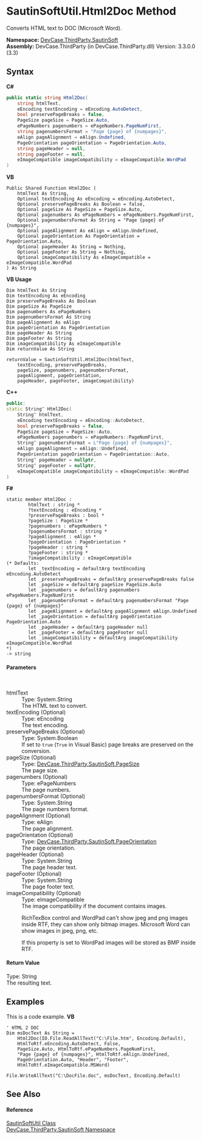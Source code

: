 # SautinSoftUtil.Html2Doc Method 
 

Converts HTML text to DOC (Microsoft Word).

**Namespace:**&nbsp;<a href="N_DevCase_ThirdParty_SautinSoft">DevCase.ThirdParty.SautinSoft</a><br />**Assembly:**&nbsp;DevCase.ThirdParty (in DevCase.ThirdParty.dll) Version: 3.3.0.0 (3.3)

## Syntax

**C#**<br />
``` C#
public static string Html2Doc(
	string htmlText,
	eEncoding textEncoding = eEncoding.AutoDetect,
	bool preservePageBreaks = false,
	PageSize pageSize = PageSize.Auto,
	ePageNumbers pagenumbers = ePageNumbers.PageNumFirst,
	string pagenumbersFormat = "Page {page} of {numpages}",
	eAlign pageAlignment = eAlign.Undefined,
	PageOrientation pageOrientation = PageOrientation.Auto,
	string pageHeader = null,
	string pageFooter = null,
	eImageCompatible imageCompatibility = eImageCompatible.WordPad
)
```

**VB**<br />
``` VB
Public Shared Function Html2Doc ( 
	htmlText As String,
	Optional textEncoding As eEncoding = eEncoding.AutoDetect,
	Optional preservePageBreaks As Boolean = false,
	Optional pageSize As PageSize = PageSize.Auto,
	Optional pagenumbers As ePageNumbers = ePageNumbers.PageNumFirst,
	Optional pagenumbersFormat As String = "Page {page} of {numpages}",
	Optional pageAlignment As eAlign = eAlign.Undefined,
	Optional pageOrientation As PageOrientation = PageOrientation.Auto,
	Optional pageHeader As String = Nothing,
	Optional pageFooter As String = Nothing,
	Optional imageCompatibility As eImageCompatible = eImageCompatible.WordPad
) As String
```

**VB Usage**<br />
``` VB Usage
Dim htmlText As String
Dim textEncoding As eEncoding
Dim preservePageBreaks As Boolean
Dim pageSize As PageSize
Dim pagenumbers As ePageNumbers
Dim pagenumbersFormat As String
Dim pageAlignment As eAlign
Dim pageOrientation As PageOrientation
Dim pageHeader As String
Dim pageFooter As String
Dim imageCompatibility As eImageCompatible
Dim returnValue As String

returnValue = SautinSoftUtil.Html2Doc(htmlText, 
	textEncoding, preservePageBreaks, 
	pageSize, pagenumbers, pagenumbersFormat, 
	pageAlignment, pageOrientation, 
	pageHeader, pageFooter, imageCompatibility)
```

**C++**<br />
``` C++
public:
static String^ Html2Doc(
	String^ htmlText, 
	eEncoding textEncoding = eEncoding::AutoDetect, 
	bool preservePageBreaks = false, 
	PageSize pageSize = PageSize::Auto, 
	ePageNumbers pagenumbers = ePageNumbers::PageNumFirst, 
	String^ pagenumbersFormat = L"Page {page} of {numpages}", 
	eAlign pageAlignment = eAlign::Undefined, 
	PageOrientation pageOrientation = PageOrientation::Auto, 
	String^ pageHeader = nullptr, 
	String^ pageFooter = nullptr, 
	eImageCompatible imageCompatibility = eImageCompatible::WordPad
)
```

**F#**<br />
``` F#
static member Html2Doc : 
        htmlText : string * 
        ?textEncoding : eEncoding * 
        ?preservePageBreaks : bool * 
        ?pageSize : PageSize * 
        ?pagenumbers : ePageNumbers * 
        ?pagenumbersFormat : string * 
        ?pageAlignment : eAlign * 
        ?pageOrientation : PageOrientation * 
        ?pageHeader : string * 
        ?pageFooter : string * 
        ?imageCompatibility : eImageCompatible 
(* Defaults:
        let _textEncoding = defaultArg textEncoding eEncoding.AutoDetect
        let _preservePageBreaks = defaultArg preservePageBreaks false
        let _pageSize = defaultArg pageSize PageSize.Auto
        let _pagenumbers = defaultArg pagenumbers ePageNumbers.PageNumFirst
        let _pagenumbersFormat = defaultArg pagenumbersFormat "Page {page} of {numpages}"
        let _pageAlignment = defaultArg pageAlignment eAlign.Undefined
        let _pageOrientation = defaultArg pageOrientation PageOrientation.Auto
        let _pageHeader = defaultArg pageHeader null
        let _pageFooter = defaultArg pageFooter null
        let _imageCompatibility = defaultArg imageCompatibility eImageCompatible.WordPad
*)
-> string 

```


#### Parameters
&nbsp;<dl><dt>htmlText</dt><dd>Type: System.String<br />The HTML text to convert.</dd><dt>textEncoding (Optional)</dt><dd>Type: eEncoding<br />The text encoding.</dd><dt>preservePageBreaks (Optional)</dt><dd>Type: System.Boolean<br />If set to `true` (`True` in Visual Basic) page breaks are preserved on the conversion.</dd><dt>pageSize (Optional)</dt><dd>Type: <a href="T_DevCase_ThirdParty_SautinSoft_PageSize">DevCase.ThirdParty.SautinSoft.PageSize</a><br />The page size.</dd><dt>pagenumbers (Optional)</dt><dd>Type: ePageNumbers<br />The page numbers.</dd><dt>pagenumbersFormat (Optional)</dt><dd>Type: System.String<br />The page numbers format.</dd><dt>pageAlignment (Optional)</dt><dd>Type: eAlign<br />The page alignment.</dd><dt>pageOrientation (Optional)</dt><dd>Type: <a href="T_DevCase_ThirdParty_SautinSoft_PageOrientation">DevCase.ThirdParty.SautinSoft.PageOrientation</a><br />The page orientation.</dd><dt>pageHeader (Optional)</dt><dd>Type: System.String<br />The page header text.</dd><dt>pageFooter (Optional)</dt><dd>Type: System.String<br />The page footer text.</dd><dt>imageCompatibility (Optional)</dt><dd>Type: eImageCompatible<br />The image compatibility if the document contains images. 

 RichTexBox control and WordPad can't show jpeg and png images inside RTF, they can show only bitmap images. Microsoft Word can show images in jpeg, png, etc. 

 If this property is set to WordPad images will be stored as BMP inside RTF.</dd></dl>

#### Return Value
Type: String<br />The resulting text.

## Examples
This is a code example. 
**VB**<br />
``` VB
' HTML 2 DOC
Dim msDocText As String =
    Html2Doc(IO.File.ReadAllText("C:\File.htm", Encoding.Default),
    HtmlToRtf.eEncoding.AutoDetect, False,
    PageSize.Auto, HtmlToRtf.ePageNumbers.PageNumFirst,
    "Page {page} of {numpages}", HtmlToRtf.eAlign.Undefined,
    PageOrientation.Auto, "Header", "Footer",
    HtmlToRtf.eImageCompatible.MSWord)

File.WriteAllText("C:\DocFile.doc", msDocText, Encoding.Default)
```


## See Also


#### Reference
<a href="T_DevCase_ThirdParty_SautinSoft_SautinSoftUtil">SautinSoftUtil Class</a><br /><a href="N_DevCase_ThirdParty_SautinSoft">DevCase.ThirdParty.SautinSoft Namespace</a><br />